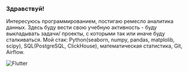### Здравствуй!

Интересуюсь программированием, постигаю ремесло аналитика данных. Здесь буду вести свою учебную активность - буду выкладывать задачи/ проекты, с которыми так или иначе буду сталкиваться. Мой стак: Python(seaborn, numpy, pandas, matplolib, scipy), SQL(PostgreSQL, ClickHouse), математическая статистика, Git, Airflow. 

![Flutter](https://img.shields.io/badge/-<Flutter>-<090909?style=for-the-badge&logo=appveyor>)
